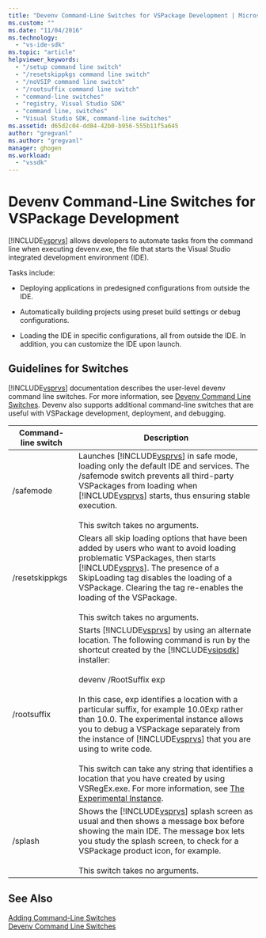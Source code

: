 ```yaml
---
title: "Devenv Command-Line Switches for VSPackage Development | Microsoft Docs"
ms.custom: ""
ms.date: "11/04/2016"
ms.technology: 
  - "vs-ide-sdk"
ms.topic: "article"
helpviewer_keywords: 
  - "/setup command line switch"
  - "/resetskippkgs command line switch"
  - "/noVSIP command line switch"
  - "/rootsuffix command line switch"
  - "command-line switches"
  - "registry, Visual Studio SDK"
  - "command line, switches"
  - "Visual Studio SDK, command-line switches"
ms.assetid: d65d2c04-dd84-42b0-b956-555b11f5a645
author: "gregvanl"
ms.author: "gregvanl"
manager: ghogen
ms.workload: 
  - "vssdk"
---
```

# Devenv Command-Line Switches for VSPackage Development
[!INCLUDE[vsprvs](../code-quality/includes/vsprvs_md.md)] allows developers to automate tasks from the command line when executing devenv.exe, the file that starts the Visual Studio integrated development environment (IDE).  
  
 Tasks include:  
  
-   Deploying applications in predesigned configurations from outside the IDE.  
  
-   Automatically building projects using preset build settings or debug configurations.  
  
-   Loading the IDE in specific configurations, all from outside the IDE. In addition, you can customize the IDE upon launch.  
  
## Guidelines for Switches  
 [!INCLUDE[vsprvs](../code-quality/includes/vsprvs_md.md)] documentation describes the user-level devenv command line switches. For more information, see [Devenv Command Line Switches](../ide/reference/devenv-command-line-switches.md). Devenv also supports additional command-line switches that are useful with VSPackage development, deployment, and debugging.  
  
|Command-line switch|Description|  
|--------------------------|-----------------|  
|/safemode|Launches [!INCLUDE[vsprvs](../code-quality/includes/vsprvs_md.md)] in safe mode, loading only the default IDE and services. The /safemode switch prevents all third-party VSPackages from loading when [!INCLUDE[vsprvs](../code-quality/includes/vsprvs_md.md)] starts, thus ensuring stable execution.<br /><br /> This switch takes no arguments.|  
|/resetskippkgs|Clears all skip loading options that have been added by users who want to avoid loading problematic VSPackages, then starts [!INCLUDE[vsprvs](../code-quality/includes/vsprvs_md.md)]. The presence of a SkipLoading tag disables the loading of a VSPackage. Clearing the tag re-enables the loading of the VSPackage.<br /><br /> This switch takes no arguments.|  
|/rootsuffix|Starts [!INCLUDE[vsprvs](../code-quality/includes/vsprvs_md.md)] by using an alternate location. The following command is run by the shortcut created by the [!INCLUDE[vsipsdk](../extensibility/includes/vsipsdk_md.md)] installer:<br /><br /> devenv /RootSuffix exp<br /><br /> In this case, exp identifies a location with a particular suffix, for example 10.0Exp rather than 10.0. The experimental instance allows you to debug a VSPackage separately from the instance of [!INCLUDE[vsprvs](../code-quality/includes/vsprvs_md.md)] that you are using to write code.<br /><br /> This switch can take any string that identifies a location that you have created by using VSRegEx.exe. For more information, see [The Experimental Instance](../extensibility/the-experimental-instance.md).|  
|/splash|Shows the [!INCLUDE[vsprvs](../code-quality/includes/vsprvs_md.md)] splash screen as usual and then shows a message box before showing the main IDE. The message box lets you study the splash screen, to check for a VSPackage product icon, for example.<br /><br /> This switch takes no arguments.|  
  
## See Also  
 [Adding Command-Line Switches](../extensibility/adding-command-line-switches.md)   
 [Devenv Command Line Switches](../ide/reference/devenv-command-line-switches.md)